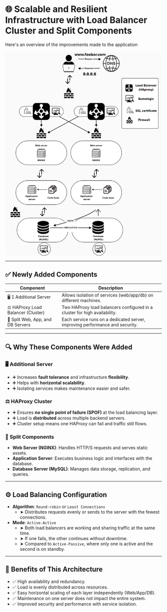 # 🌐 Scalable and Resilient Infrastructure with Load Balancer Cluster and Split Components

Here's an overview of the improvements made to the application

![scale up](Diagrams/scale_up.png)

---

## ✅ Newly Added Components

| Component                         | Description                                                                  |
|----------------------------------|------------------------------------------------------------------------------|
| 🖥️ 1 Additional Server             | Allows isolation of services (web/app/db) on different machines.             |
| ⚖️ HAProxy Load Balancer (Cluster) | Two HAProxy load balancers configured in a cluster for high availability.    |
| 🔧 Split Web, App, and DB Servers  | Each service runs on a dedicated server, improving performance and security. |

---

## 🔍 Why These Components Were Added

### 🖥️ Additional Server
- ➕ Increases **fault tolerance** and infrastructure **flexibility**.
- ➕ Helps with **horizontal scalability**.
- ➕ Isolating services makes maintenance easier and safer.

### ⚖️ HAProxy Cluster
- ➕ Ensures **no single point of failure (SPOF)** at the load balancing layer.
- ➕ Load is **distributed** across multiple backend servers.
- ➕ Cluster setup means one HAProxy can fail and traffic still flows.

### 🔧 Split Components
- **Web Server (NGINX)**: Handles HTTP/S requests and serves static assets.
- **Application Server**: Executes business logic and interfaces with the database.
- **Database Server (MySQL)**: Manages data storage, replication, and queries.

---

## ⚙️ Load Balancing Configuration

- **Algorithm**: `Round-robin` or `Least Connections`
  - ➤ Distributes requests evenly or sends to the server with the fewest connections.
- **Mode**: `Active-Active`
  - ➤ Both load balancers are working and sharing traffic at the same time.
  - ➤ If one fails, the other continues without downtime.
  - ➤ Compared to `Active-Passive`, where only one is active and the second is on standby.

---

## 🎯 Benefits of This Architecture

- ✅ High availability and redundancy.
- ✅ Load is evenly distributed across resources.
- ✅ Easy horizontal scaling of each layer independently (Web/App/DB).
- ✅ Maintenance on one server does not impact the entire system.
- ✅ Improved security and performance with service isolation.

